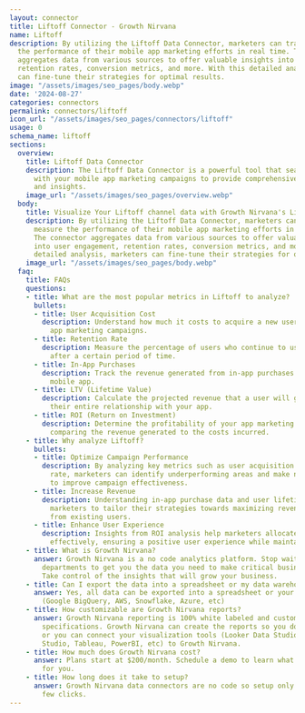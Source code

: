 ```yaml
---
layout: connector
title: Liftoff Connector - Growth Nirvana
name: Liftoff
description: By utilizing the Liftoff Data Connector, marketers can track and measure
  the performance of their mobile app marketing efforts in real time. The connector
  aggregates data from various sources to offer valuable insights into user engagement,
  retention rates, conversion metrics, and more. With this detailed analysis, marketers
  can fine-tune their strategies for optimal results.
image: "/assets/images/seo_pages/body.webp"
date: '2024-08-27'
categories: connectors
permalink: connectors/liftoff
icon_url: "/assets/images/seo_pages/connectors/liftoff"
usage: 0
schema_name: liftoff
sections:
  overview:
    title: Liftoff Data Connector
    description: The Liftoff Data Connector is a powerful tool that seamlessly integrates
      with your mobile app marketing campaigns to provide comprehensive data analysis
      and insights.
    image_url: "/assets/images/seo_pages/overview.webp"
  body:
    title: Visualize Your Liftoff channel data with Growth Nirvana's Liftoff Connector
    description: By utilizing the Liftoff Data Connector, marketers can track and
      measure the performance of their mobile app marketing efforts in real time.
      The connector aggregates data from various sources to offer valuable insights
      into user engagement, retention rates, conversion metrics, and more. With this
      detailed analysis, marketers can fine-tune their strategies for optimal results.
    image_url: "/assets/images/seo_pages/body.webp"
  faq:
    title: FAQs
    questions:
    - title: What are the most popular metrics in Liftoff to analyze?
      bullets:
      - title: User Acquisition Cost
        description: Understand how much it costs to acquire a new user through your
          app marketing campaigns.
      - title: Retention Rate
        description: Measure the percentage of users who continue to use your app
          after a certain period of time.
      - title: In-App Purchases
        description: Track the revenue generated from in-app purchases within your
          mobile app.
      - title: LTV (Lifetime Value)
        description: Calculate the projected revenue that a user will generate throughout
          their entire relationship with your app.
      - title: ROI (Return on Investment)
        description: Determine the profitability of your app marketing campaigns by
          comparing the revenue generated to the costs incurred.
    - title: Why analyze Liftoff?
      bullets:
      - title: Optimize Campaign Performance
        description: By analyzing key metrics such as user acquisition cost and retention
          rate, marketers can identify underperforming areas and make necessary adjustments
          to improve campaign effectiveness.
      - title: Increase Revenue
        description: Understanding in-app purchase data and user lifetime value allows
          marketers to tailor their strategies towards maximizing revenue generation
          from existing users.
      - title: Enhance User Experience
        description: Insights from ROI analysis help marketers allocate budget more
          effectively, ensuring a positive user experience while maintaining profitability.
    - title: What is Growth Nirvana?
      answer: Growth Nirvana is a no code analytics platform. Stop waiting for other
        departments to get you the data you need to make critical business decisions.
        Take control of the insights that will grow your business.
    - title: Can I export the data into a spreadsheet or my data warehouse?
      answer: Yes, all data can be exported into a spreadsheet or your data warehouse
        (Google BigQuery, AWS, Snowflake, Azure, etc)
    - title: How customizable are Growth Nirvana reports?
      answer: Growth Nirvana reporting is 100% white labeled and customized to your
        specifications. Growth Nirvana can create the reports so you don’t have to
        or you can connect your visualization tools (Looker Data Studio/Google Data
        Studio, Tableau, PowerBI, etc) to Growth Nirvana.
    - title: How much does Growth Nirvana cost?
      answer: Plans start at $200/month. Schedule a demo to learn what plan is best
        for you.
    - title: How long does it take to setup?
      answer: Growth Nirvana data connectors are no code so setup only requires a
        few clicks.
---
```

